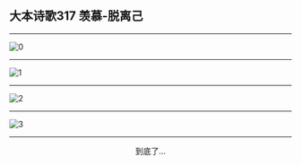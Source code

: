 
## 大本诗歌317 羡慕-脱离己
        
<div id="aplayer0"></div>

---

<img alt="0" data-original="https://cdn.jsdelivr.net/gh/k34869/shi/data/d0317/0">

---

<img alt="1" data-original="https://cdn.jsdelivr.net/gh/k34869/shi/data/d0317/1">

---

<img alt="2" data-original="https://cdn.jsdelivr.net/gh/k34869/shi/data/d0317/2">

---

<img alt="3" data-original="https://cdn.jsdelivr.net/gh/k34869/shi/data/d0317/3">

---

<p style="text-align: center">到底了...</p>

<script src="/js/dist-view.js"></script>

<script>
MAIN.id = 'd0317';
        
const ap0 = new APlayer({
    container: document.getElementById('aplayer0'),
    volume: 1,
    loop: 'none',
    preload: 'none',
    audio: [{
        name: '大本诗歌317.mp3',
        artist: '大本诗歌',
        url: 'https://res.wx.qq.com/voice/getvoice?mediaid=MzI0NTk3MDM5M18yMjQ3NDkxNDI0',
        cover: '/favicon'
    }]
});
</script>

